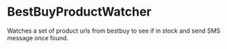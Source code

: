 # BestBuyProductWatcher
Watches a set of product urls from bestbuy to see if in stock and send SMS message once found.

